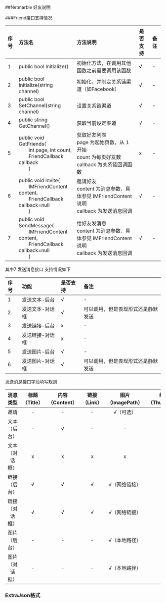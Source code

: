 ##Netmarble 好友说明

###Friend接口支持情况

|序号|方法名|方法说明|是否支持|备注|
|:--|:--|:--|:--|:--|
| 1|public bool Initialize() | 初始化方法，在调用其他函数之前需要调用该函数 |√ | - |
| 2|public bool Initialize(string channel) | 初始化，并制定关系链渠道（如Facebook） |√ | - |
| 3|public bool SetChannel(string channel) | 设置关系链渠道 |√ | - |
| 4|public string GetChannel() | 获取当前设定渠道 |√ | - |
| 5|public void GetFriends(<br> &emsp;&emsp;int page, int count,<br> &emsp;&emsp;FriendCallback callback<br>&emsp;&emsp;) | 获取好友列表<br> page 为起始页数，从 1 开始<br> count 为每页好友数<br> callback 为关系链回调函数 |x | - |
| 6|public void Invite(<br> &emsp;&emsp;IMFriendContent content, <br> &emsp;&emsp;FriendCallback callback=null<br>&emsp;&emsp;) | 邀请好友<br> content 为消息参数，具体参见 IMFriendContent 说明<br> callback 为发送消息回调 |√ | - |
| 7|public void SendMessage(<br> &emsp;&emsp;IMFriendContent content, <br> &emsp;&emsp;FriendCallback callback=null<br>&emsp;&emsp;) | 给好友发消息 <br> content 为消息参数，具体参见 IMFriendContent 说明<br> callback 为发送消息回调 |√ | - |

其中7 发送消息接口 支持情况如下

| 序号 | 功能 | 是否支持 | 备注 |
| :-- | :-- | :-- | :-- |
| 1 | 发送文本-后台 | √ | - |
| 2 | 发送文本-对话框 | √ | 可以调用，但是表现形式还是静默发送 |
| 3 | 发送链接-后台 | x | - |
| 4 | 发送链接-对话框 | x | - |
| 5 | 发送图片-后台 | √ | - |
| 6 | 发送图片-对话框 | √ | 可以调用，但是表现形式还是静默发送 |

发送消息接口字段填写规则

| 消息类型 | 标题（Title）| 内容（Content）| 链接（Link）| 图片（ImagePath） | 缩略图（ThumbPath）| 扩展字段（ExtraJson） |
| :--: | :--: | :--: | :--: | :--: | :--: | -- |
| 邀请 | - | - | - | √（可选）| - | √ |
| 文本（后台） | - | √ | - | - | - | - |
| 文本（对话框） | x | x | x | x | x | - |
| 链接（后台） | √ | √ | √ | √（网络链接） | - | 接收消息好友列表 |
| 链接（对话框） | √ | √ | √ | √（网络链接） | - | 接收消息好友列表 |
| 图片（后台） | - | - | - | √（本地路径）| - | 接收消息好友列表 |
| 图片（对话框） | - | - | - | √（本地路径）| - | 接收消息好友列表 |

### ExtraJson格式







